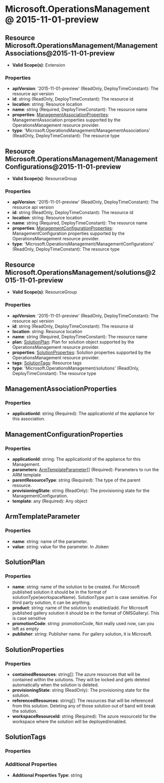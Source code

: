 # Microsoft.OperationsManagement @ 2015-11-01-preview

## Resource Microsoft.OperationsManagement/ManagementAssociations@2015-11-01-preview
* **Valid Scope(s)**: Extension
### Properties
* **apiVersion**: '2015-11-01-preview' (ReadOnly, DeployTimeConstant): The resource api version
* **id**: string (ReadOnly, DeployTimeConstant): The resource id
* **location**: string: Resource location
* **name**: string (Required, DeployTimeConstant): The resource name
* **properties**: [ManagementAssociationProperties](#managementassociationproperties): ManagementAssociation properties supported by the OperationsManagement resource provider.
* **type**: 'Microsoft.OperationsManagement/ManagementAssociations' (ReadOnly, DeployTimeConstant): The resource type

## Resource Microsoft.OperationsManagement/ManagementConfigurations@2015-11-01-preview
* **Valid Scope(s)**: ResourceGroup
### Properties
* **apiVersion**: '2015-11-01-preview' (ReadOnly, DeployTimeConstant): The resource api version
* **id**: string (ReadOnly, DeployTimeConstant): The resource id
* **location**: string: Resource location
* **name**: string (Required, DeployTimeConstant): The resource name
* **properties**: [ManagementConfigurationProperties](#managementconfigurationproperties): ManagementConfiguration properties supported by the OperationsManagement resource provider.
* **type**: 'Microsoft.OperationsManagement/ManagementConfigurations' (ReadOnly, DeployTimeConstant): The resource type

## Resource Microsoft.OperationsManagement/solutions@2015-11-01-preview
* **Valid Scope(s)**: ResourceGroup
### Properties
* **apiVersion**: '2015-11-01-preview' (ReadOnly, DeployTimeConstant): The resource api version
* **id**: string (ReadOnly, DeployTimeConstant): The resource id
* **location**: string: Resource location
* **name**: string (Required, DeployTimeConstant): The resource name
* **plan**: [SolutionPlan](#solutionplan): Plan for solution object supported by the OperationsManagement resource provider.
* **properties**: [SolutionProperties](#solutionproperties): Solution properties supported by the OperationsManagement resource provider.
* **tags**: [SolutionTags](#solutiontags): Resource tags
* **type**: 'Microsoft.OperationsManagement/solutions' (ReadOnly, DeployTimeConstant): The resource type

## ManagementAssociationProperties
### Properties
* **applicationId**: string (Required): The applicationId of the appliance for this association.

## ManagementConfigurationProperties
### Properties
* **applicationId**: string: The applicationId of the appliance for this Management.
* **parameters**: [ArmTemplateParameter](#armtemplateparameter)[] (Required): Parameters to run the ARM template
* **parentResourceType**: string (Required): The type of the parent resource.
* **provisioningState**: string (ReadOnly): The provisioning state for the ManagementConfiguration.
* **template**: any (Required): Any object

## ArmTemplateParameter
### Properties
* **name**: string: name of the parameter.
* **value**: string: value for the parameter. In Jtoken

## SolutionPlan
### Properties
* **name**: string: name of the solution to be created. For Microsoft published solution it should be in the format of solutionType(workspaceName). SolutionType part is case sensitive. For third party solution, it can be anything.
* **product**: string: name of the solution to enabled/add. For Microsoft published gallery solution it should be in the format of OMSGallery/<solutionType>. This is case sensitive
* **promotionCode**: string: promotionCode, Not really used now, can you left as empty
* **publisher**: string: Publisher name. For gallery solution, it is Microsoft.

## SolutionProperties
### Properties
* **containedResources**: string[]: The azure resources that will be contained within the solutions. They will be locked and gets deleted automatically when the solution is deleted.
* **provisioningState**: string (ReadOnly): The provisioning state for the solution.
* **referencedResources**: string[]: The resources that will be referenced from this solution. Deleting any of those solution out of band will break the solution.
* **workspaceResourceId**: string (Required): The azure resourceId for the workspace where the solution will be deployed/enabled.

## SolutionTags
### Properties
### Additional Properties
* **Additional Properties Type**: string

